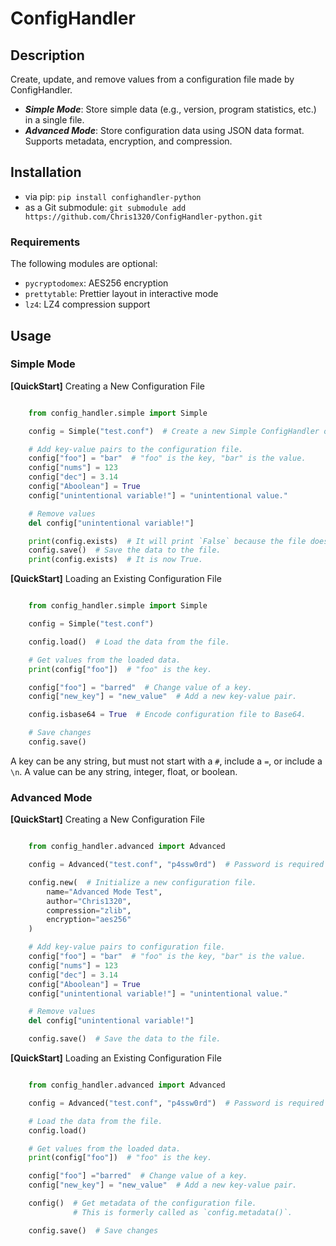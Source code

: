 # ConfigHandler

## Description

Create, update, and remove values from a configuration file made by ConfigHandler.

+ ***Simple Mode***: Store simple data (e.g., version, program statistics, etc.) in a single file.
+ ***Advanced Mode***: Store configuration data using JSON data format. Supports metadata, encryption, and compression.

## Installation

+ via pip: `pip install confighandler-python`
+ as a Git submodule: `git submodule add https://github.com/Chris1320/ConfigHandler-python.git`

### Requirements

The following modules are optional:

+ `pycryptodomex`: AES256 encryption
+ `prettytable`: Prettier layout in interactive mode
+ `lz4`: LZ4 compression support

## Usage

### Simple Mode

**[QuickStart]** Creating a New Configuration File

```python

    from config_handler.simple import Simple

    config = Simple("test.conf")  # Create a new Simple ConfigHandler object.

    # Add key-value pairs to the configuration file.
    config["foo"] = "bar"  # "foo" is the key, "bar" is the value.
    config["nums"] = 123
    config["dec"] = 3.14
    config["Aboolean"] = True
    config["unintentional variable!"] = "unintentional value."

    # Remove values
    del config["unintentional variable!"]

    print(config.exists)  # It will print `False` because the file does not exist yet.
    config.save()  # Save the data to the file.
    print(config.exists)  # It is now True.

```

**[QuickStart]** Loading an Existing Configuration File

```python

    from config_handler.simple import Simple

    config = Simple("test.conf")

    config.load()  # Load the data from the file.

    # Get values from the loaded data.
    print(config["foo"])  # "foo" is the key.

    config["foo"] = "barred"  # Change value of a key.
    config["new_key"] = "new_value"  # Add a new key-value pair.

    config.isbase64 = True  # Encode configuration file to Base64.

    # Save changes
    config.save()

```

A key can be any string, but must not start with a `#`, include a `=`, or include a `\n`.
A value can be any string, integer, float, or boolean.

### Advanced Mode

**[QuickStart]** Creating a New Configuration File

```python

    from config_handler.advanced import Advanced

    config = Advanced("test.conf", "p4ssw0rd")  # Password is required when encryption is not None.

    config.new(  # Initialize a new configuration file.
        name="Advanced Mode Test",
        author="Chris1320",
        compression="zlib",
        encryption="aes256"
    )

    # Add key-value pairs to configuration file.
    config["foo"] = "bar"  # "foo" is the key, "bar" is the value.
    config["nums"] = 123
    config["dec"] = 3.14
    config["Aboolean"] = True
    config["unintentional variable!"] = "unintentional value."

    # Remove values
    del config["unintentional variable!"]

    config.save()  # Save the data to the file.

```

**[QuickStart]** Loading an Existing Configuration File

```python

    from config_handler.advanced import Advanced

    config = Advanced("test.conf", "p4ssw0rd")  # Password is required when encryption is not None.

    # Load the data from the file.
    config.load()

    # Get values from the loaded data.
    print(config["foo"])  # "foo" is the key.

    config["foo"] ="barred"  # Change value of a key.
    config["new_key"] = "new_value"  # Add a new key-value pair.

    config()  # Get metadata of the configuration file.
              # This is formerly called as `config.metadata()`.

    config.save()  # Save changes

```
